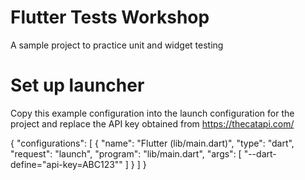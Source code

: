 # Flutter Tests Workshop
A sample project to practice unit and widget testing


# Set up launcher

Copy this example configuration into the launch configuration for the project and replace
the API key obtained from https://thecatapi.com/

{
    "configurations": [
        {
            "name": "Flutter (lib/main.dart)",
            "type": "dart",
            "request": "launch",
            "program": "lib/main.dart",
            "args": [
                "--dart-define=\"api-key=ABC123\""
            ]
        }
    ]
}
